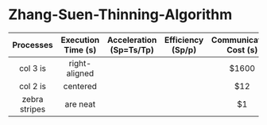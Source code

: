 # Zhang-Suen-Thinning-Algorithm

| Processes     | Execution Time (s) |Acceleration (Sp=Ts/Tp)|Efficiency (Sp/p)  | Communication Cost (s)|
|:-------------:|:------------------:|:---------------------:|:-----------------:|:---------------------:|
| col 3 is      | right-aligned      |                       |                   | $1600                 |
| col 2 is      | centered           |                       |                   |  $12                  |
| zebra stripes | are neat           |                       |                   |  $1                   |
